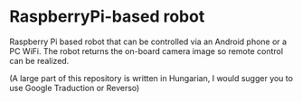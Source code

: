# RaspberryPi-based robot
Raspberry Pi based robot that can be controlled via an Android phone or a PC WiFi. The robot returns the on-board camera image so remote control can be realized.

(A large part of this repository is written in Hungarian, I would sugger you to use Google Traduction or Reverso)
